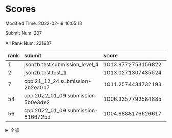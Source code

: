 # Scores

Modified Time: 2022-02-19 16:05:18

Submit Num: 207

All Rank Num: 221937

| rank |               submit               |       score        |       sigma        | pk_num |
| :--- | :--------------------------------- | :----------------- | :----------------- | :----- |
| 1    | jsonzb.test.submission_level_4     | 1013.9772753156822 | 0.8346884008897567 | 4288   |
| 2    | jsonzb.test.test_1                 | 1013.0271307435524 | 0.8325267796015569 | 4286   |
| 7    | cpp.21_12_24.submission-2b2ea0d7   | 1011.2574434732193 | 0.7930483476502598 | 4290   |
| 54   | cpp.2022_01_09.submission-5b0e3de2 | 1006.3357792584885 | 0.7196269740388043 | 4287   |
| 56   | cpp.2022_01_09.submission-816672bd | 1004.6888176626617 | 0.710671746809929  | 4288   |


<details>
<summary>全部</summary>

| rank |                 submit                 |       score        |       sigma        | pk_num |
| :--- | :------------------------------------- | :----------------- | :----------------- | :----- |
| 1    | jsonzb.test.submission_level_4         | 1013.9772753156822 | 0.8346884008897567 | 4288   |
| 2    | jsonzb.test.test_1                     | 1013.0271307435524 | 0.8325267796015569 | 4286   |
| 3    | gobigger.level_3.submission_level_3_4  | 1012.4188837521998 | 0.7762515354597125 | 4287   |
| 4    | gobigger.level_3.submission_level_3_32 | 1012.1494627794394 | 0.7731071917703279 | 4290   |
| 5    | gobigger.level_3.submission_level_3_2  | 1012.0989580386182 | 0.8001374351702063 | 4288   |
| 6    | gobigger.level_3.submission_level_3_48 | 1012.0883672422096 | 0.7738411739415587 | 4281   |
| 7    | cpp.21_12_24.submission-2b2ea0d7       | 1011.2574434732193 | 0.7930483476502598 | 4290   |
| 8    | gobigger.level_3.submission_level_3_22 | 1011.1768396229364 | 0.7586187062866135 | 4293   |
| 9    | gobigger.level_3.submission_level_3_25 | 1010.9509221466031 | 0.7768080982166533 | 4286   |
| 10   | gobigger.level_3.submission_level_3_34 | 1010.6879639492562 | 0.7562144371413364 | 4291   |
| 11   | gobigger.level_3.submission_level_3_7  | 1010.6695639663947 | 0.7722075696435806 | 4290   |
| 12   | gobigger.level_3.submission_level_3_0  | 1010.6166940839443 | 0.7550599000136307 | 4290   |
| 13   | gobigger.level_3.submission_level_3_5  | 1010.547515191269  | 0.7713709414323131 | 4291   |
| 14   | gobigger.level_3.submission_level_3_10 | 1010.5355887134667 | 0.7621829259353035 | 4285   |
| 15   | gobigger.level_3.submission_level_3_27 | 1010.491436002677  | 0.7705835367230525 | 4291   |
| 16   | gobigger.level_3.submission_level_3_35 | 1010.4901284657464 | 0.7798923847156302 | 4287   |
| 17   | gobigger.level_3.submission_level_3_12 | 1010.4496576895174 | 0.753079765223764  | 4289   |
| 18   | gobigger.level_3.submission_level_3_19 | 1010.4203591765414 | 0.7647780181572492 | 4292   |
| 19   | gobigger.level_3.submission_level_3_1  | 1010.3913342509189 | 0.7700210066424745 | 4289   |
| 20   | gobigger.level_3.submission_level_3_39 | 1010.3700247268148 | 0.7656937986429107 | 4290   |
| 21   | gobigger.level_3.submission_level_3_8  | 1010.3361194398422 | 0.7707642135358881 | 4289   |
| 22   | gobigger.level_3.submission_level_3_9  | 1010.3198150815764 | 0.7617647635368141 | 4288   |
| 23   | gobigger.level_3.submission_level_3_36 | 1010.2908641426604 | 0.7379348188393934 | 4289   |
| 24   | gobigger.level_3.submission_level_3_44 | 1010.2312821296296 | 0.7754516323800522 | 4291   |
| 25   | gobigger.level_3.submission_level_3_33 | 1010.2076761663175 | 0.756214192473643  | 4286   |
| 26   | gobigger.level_3.submission_level_3_37 | 1010.176563774232  | 0.7536938261333728 | 4290   |
| 27   | gobigger.level_3.submission_level_3_40 | 1010.1197805786346 | 0.7601709901632258 | 4288   |
| 28   | gobigger.level_3.submission_level_3_18 | 1010.0996887015963 | 0.7664776739449322 | 4289   |
| 29   | gobigger.level_3.submission_level_3_14 | 1010.0284321421087 | 0.7636552937413293 | 4294   |
| 30   | gobigger.level_3.submission_level_3_28 | 1010.0120648192501 | 0.7642118895373727 | 4290   |
| 31   | gobigger.level_3.submission_level_3_31 | 1009.9312290941575 | 0.7748884773465269 | 4291   |
| 32   | gobigger.level_3.submission_level_3_38 | 1009.9206649453578 | 0.7513801701595464 | 4283   |
| 33   | gobigger.level_3.submission_level_3_11 | 1009.9120579728459 | 0.7423022782980445 | 4285   |
| 34   | gobigger.level_3.submission_level_3_47 | 1009.7521926075646 | 0.7675540884203822 | 4287   |
| 35   | gobigger.level_3.submission_level_3_15 | 1009.7208610871143 | 0.7607428012631204 | 4290   |
| 36   | gobigger.level_3.submission_level_3_46 | 1009.6856066848009 | 0.7627302312817925 | 4287   |
| 37   | gobigger.level_3.submission_level_3_17 | 1009.6638365921822 | 0.7382831342766873 | 4281   |
| 38   | gobigger.level_3.submission_level_3_42 | 1009.6120642239835 | 0.7528533858542424 | 4291   |
| 39   | gobigger.level_3.submission_level_3_21 | 1009.5836512623072 | 0.7672126063789682 | 4288   |
| 40   | gobigger.level_3.submission_level_3_23 | 1009.4730628426639 | 0.7434177595351259 | 4288   |
| 41   | gobigger.level_3.submission_level_3_49 | 1009.3567226586267 | 0.7570025138920609 | 4286   |
| 42   | gobigger.level_3.submission_level_3_30 | 1009.2885778423819 | 0.7720880626551467 | 4293   |
| 43   | gobigger.level_3.submission_level_3_29 | 1009.2245415394599 | 0.7316820390288572 | 4292   |
| 44   | gobigger.level_3.submission_level_3_16 | 1009.2060558814943 | 0.7650255458060444 | 4284   |
| 45   | gobigger.level_3.submission_level_3_13 | 1009.1605574183131 | 0.7523637615654757 | 4287   |
| 46   | gobigger.level_3.submission_level_3_45 | 1008.9879059999291 | 0.7491600822807706 | 4286   |
| 47   | gobigger.level_3.submission_level_3_43 | 1008.9501102269924 | 0.7536213500057892 | 4288   |
| 48   | gobigger.level_3.submission_level_3_3  | 1008.933610774601  | 0.7586441669474336 | 4285   |
| 49   | gobigger.level_3.submission_level_3_26 | 1008.9159040425825 | 0.7539739123272986 | 4288   |
| 50   | gobigger.level_3.submission_level_3_24 | 1008.8474676791255 | 0.7754638207240061 | 4284   |
| 51   | gobigger.level_3.submission_level_3_6  | 1008.6630107037678 | 0.7448027878405052 | 4289   |
| 52   | gobigger.level_3.submission_level_3_20 | 1008.524150740648  | 0.7280837575710813 | 4285   |
| 53   | gobigger.level_3.submission_level_3_41 | 1008.4921379874164 | 0.7636823467693965 | 4290   |
| 54   | cpp.2022_01_09.submission-5b0e3de2     | 1006.3357792584885 | 0.7196269740388043 | 4287   |
| 55   | gobigger.level_1.submission_level_1_7  | 1004.7869987359663 | 0.7231558850800397 | 4288   |
| 56   | cpp.2022_01_09.submission-816672bd     | 1004.6888176626617 | 0.710671746809929  | 4288   |
| 57   | gobigger.level_1.submission_level_1_15 | 1004.4847369131124 | 0.7139232515942884 | 4286   |
| 58   | gobigger.level_1.submission_level_1_24 | 1004.4637089782096 | 0.7244287360775151 | 4290   |
| 59   | gobigger.level_1.submission_level_1_36 | 1004.3407568379722 | 0.7217922644810941 | 4286   |
| 60   | gobigger.level_1.submission_level_1_40 | 1004.3234222184615 | 0.7196628216143951 | 4293   |
| 61   | gobigger.level_1.submission_level_1_21 | 1004.3146581639259 | 0.719911634839011  | 4290   |
| 62   | gobigger.level_1.submission_level_1_34 | 1004.1756221772803 | 0.7222559112671375 | 4291   |
| 63   | gobigger.level_1.submission_level_1_23 | 1004.1666963674336 | 0.7225615958051633 | 4288   |
| 64   | gobigger.level_1.submission_level_1_8  | 1004.1301424966668 | 0.706683776623751  | 4288   |
| 65   | gobigger.level_1.submission_level_1_29 | 1004.1123483805577 | 0.7255965820926993 | 4288   |
| 66   | gobigger.level_1.submission_level_1_28 | 1004.0721060249562 | 0.7115212852357575 | 4292   |
| 67   | gobigger.level_1.submission_level_1_47 | 1003.9056011021991 | 0.7166740244142998 | 4294   |
| 68   | gobigger.level_1.submission_level_1_17 | 1003.8878167527936 | 0.7212972605551861 | 4291   |
| 69   | gobigger.level_1.submission_level_1_33 | 1003.8740840865958 | 0.7124001481180705 | 4285   |
| 70   | gobigger.level_1.submission_level_1_44 | 1003.864715622345  | 0.7246028829056408 | 4288   |
| 71   | gobigger.level_1.submission_level_1_45 | 1003.7806644645727 | 0.7197882311052634 | 4288   |
| 72   | gobigger.level_1.submission_level_1_18 | 1003.6401148638718 | 0.710780360886191  | 4288   |
| 73   | gobigger.level_1.submission_level_1_0  | 1003.6098370754444 | 0.7209814409305273 | 4288   |
| 74   | gobigger.level_1.submission_level_1_22 | 1003.6060953790821 | 0.7260397341401706 | 4290   |
| 75   | gobigger.level_1.submission_level_1_48 | 1003.539822924929  | 0.7195760225529617 | 4289   |
| 76   | gobigger.level_1.submission_level_1_25 | 1003.5354121935864 | 0.7169927233322106 | 4293   |
| 77   | gobigger.level_1.submission_level_1_42 | 1003.5043600033433 | 0.7176321044032113 | 4290   |
| 78   | gobigger.level_1.submission_level_1_37 | 1003.3280909351344 | 0.7071708381151594 | 4288   |
| 79   | gobigger.level_1.submission_level_1_3  | 1003.3217159869462 | 0.7165896459774769 | 4291   |
| 80   | gobigger.level_1.submission_level_1_31 | 1003.2583857715234 | 0.7208945970800947 | 4293   |
| 81   | gobigger.level_1.submission_level_1_13 | 1003.2338150596303 | 0.7145144765822595 | 4289   |
| 82   | gobigger.level_1.submission_level_1_20 | 1003.2094177399937 | 0.7169212874465122 | 4292   |
| 83   | gobigger.level_1.submission_level_1_5  | 1003.1427920609945 | 0.721265516029285  | 4290   |
| 84   | gobigger.level_1.submission_level_1_38 | 1003.1222758715782 | 0.7101201790519361 | 4285   |
| 85   | gobigger.level_1.submission_level_1_43 | 1003.0470610935948 | 0.7110554647752759 | 4281   |
| 86   | gobigger.level_1.submission_level_1_49 | 1002.9653594377244 | 0.7033994867802009 | 4288   |
| 87   | gobigger.level_1.submission_level_1_35 | 1002.9462912991695 | 0.7110128563880025 | 4285   |
| 88   | gobigger.level_1.submission_level_1_39 | 1002.8391669207067 | 0.7087998883569131 | 4285   |
| 89   | gobigger.level_1.submission_level_1_30 | 1002.7631495399359 | 0.7161825138620113 | 4296   |
| 90   | gobigger.level_1.submission_level_1_41 | 1002.7348839254079 | 0.7058940462623339 | 4289   |
| 91   | gobigger.level_1.submission_level_1_11 | 1002.7137004949903 | 0.726900812951863  | 4289   |
| 92   | gobigger.level_1.submission_level_1_10 | 1002.6867276294464 | 0.7114558542368181 | 4285   |
| 93   | gobigger.level_1.submission_level_1_16 | 1002.5763754391072 | 0.7115795179624097 | 4290   |
| 94   | gobigger.level_1.submission_level_1_12 | 1002.5760608514653 | 0.7155796428490149 | 4292   |
| 95   | gobigger.level_1.submission_level_1_1  | 1002.555264210399  | 0.7205104731556454 | 4285   |
| 96   | gobigger.level_1.submission_level_1_9  | 1002.5407009556777 | 0.7225569075273942 | 4288   |
| 97   | gobigger.level_1.submission_level_1_14 | 1002.3222514707173 | 0.7292844517284437 | 4286   |
| 98   | gobigger.level_1.submission_level_1_32 | 1002.2843346439807 | 0.7077081789004125 | 4290   |
| 99   | gobigger.level_1.submission_level_1_26 | 1002.2836170738251 | 0.7102743300106807 | 4288   |
| 100  | gobigger.level_1.submission_level_1_2  | 1002.2348984591583 | 0.717277925593553  | 4287   |
| 101  | gobigger.level_1.submission_level_1_19 | 1002.0239252091342 | 0.7138946993251477 | 4288   |
| 102  | gobigger.level_1.submission_level_1_27 | 1001.9928640604269 | 0.7095315756191564 | 4287   |
| 103  | gobigger.level_1.submission_level_1_46 | 1001.936668788962  | 0.7047568250533371 | 4291   |
| 104  | gobigger.level_1.submission_level_1_6  | 1001.8352839410139 | 0.7161318622211464 | 4289   |
| 105  | gobigger.level_1.submission_level_1_4  | 1001.7142518177458 | 0.7109165136088147 | 4286   |
| 106  | gobigger.random.submission_random_41   | 997.8482262569997  | 0.7147258726263651 | 4283   |
| 107  | gobigger.random.submission_random_40   | 997.2422207296732  | 0.7042667213585062 | 4294   |
| 108  | gobigger.random.submission_random_42   | 997.1042361699103  | 0.7101738328001694 | 4289   |
| 109  | gobigger.random.submission_random_48   | 997.0725839417445  | 0.709278466526967  | 4288   |
| 110  | gobigger.random.submission_random_37   | 997.0517152978526  | 0.7141129954735503 | 4286   |
| 111  | gobigger.random.submission_random_34   | 997.0362253034167  | 0.7195776259547846 | 4287   |
| 112  | gobigger.random.submission_random_2    | 996.8624170020939  | 0.7220626293751438 | 4292   |
| 113  | gobigger.random.submission_random_21   | 996.8082664138768  | 0.6941755192370059 | 4287   |
| 114  | gobigger.random.submission_random_44   | 996.7714645906174  | 0.7073109640229147 | 4294   |
| 115  | gobigger.random.submission_random_10   | 996.7622817134256  | 0.7088601300340645 | 4285   |
| 116  | gobigger.random.submission_random_28   | 996.7622231834472  | 0.7198545645805088 | 4288   |
| 117  | gobigger.random.submission_random_17   | 996.7525400347345  | 0.7014305978610538 | 4288   |
| 118  | gobigger.random.submission_random_6    | 996.6557985037323  | 0.7146337216537416 | 4285   |
| 119  | gobigger.random.submission_random_38   | 996.6451673910493  | 0.6945250593515339 | 4288   |
| 120  | gobigger.random.submission_random_47   | 996.5897061367565  | 0.7059555265290097 | 4282   |
| 121  | gobigger.random.submission_random_49   | 996.5478214596188  | 0.7094772710039701 | 4291   |
| 122  | gobigger.random.submission_random_23   | 996.4218359790625  | 0.6943938033854731 | 4283   |
| 123  | gobigger.random.submission_random_5    | 996.4149703215053  | 0.7165470702954215 | 4288   |
| 124  | gobigger.random.submission_random_7    | 996.4093159399176  | 0.7072798452077335 | 4283   |
| 125  | gobigger.random.submission_random_36   | 996.4045771021654  | 0.7168759606545684 | 4281   |
| 126  | gobigger.random.submission_random_14   | 996.3048261695044  | 0.6969699176583974 | 4284   |
| 127  | gobigger.random.submission_random_33   | 996.1914053977475  | 0.7187382586016875 | 4289   |
| 128  | gobigger.random.submission_random_35   | 996.0423071391168  | 0.7018512796769458 | 4294   |
| 129  | gobigger.random.submission_random_46   | 995.9735858701828  | 0.7172503207917449 | 4288   |
| 130  | gobigger.random.submission_random_3    | 995.9470964153835  | 0.7183621916054803 | 4290   |
| 131  | gobigger.random.submission_random_25   | 995.8499939585395  | 0.7092570057256193 | 4290   |
| 132  | gobigger.random.submission_random_12   | 995.7537788589317  | 0.7096195498855359 | 4288   |
| 133  | gobigger.random.submission_random_16   | 995.6880497535585  | 0.7183950401231599 | 4288   |
| 134  | gobigger.random.submission_random_24   | 995.6071730610834  | 0.7136397017914375 | 4288   |
| 135  | gobigger.random.submission_random_4    | 995.5714064896943  | 0.718830557869673  | 4286   |
| 136  | gobigger.random.submission_random_15   | 995.4815149949907  | 0.7071359573939471 | 4290   |
| 137  | gobigger.random.submission_random_31   | 995.4563246489894  | 0.7056891538342239 | 4288   |
| 138  | gobigger.random.submission_random_20   | 995.4287966613783  | 0.7493055560291618 | 4294   |
| 139  | gobigger.random.submission_random_19   | 995.4050772391497  | 0.7147610646238423 | 4293   |
| 140  | gobigger.random.submission_random_22   | 995.3326324817621  | 0.70333094550736   | 4291   |
| 141  | gobigger.random.submission_random_18   | 995.2974291029833  | 0.7105105287475818 | 4289   |
| 142  | gobigger.random.submission_random_13   | 995.2792719579646  | 0.714982813441367  | 4296   |
| 143  | gobigger.random.submission_random_9    | 995.2268428824048  | 0.713250912693646  | 4290   |
| 144  | gobigger.random.submission_random_30   | 995.1833406386606  | 0.7259985822192504 | 4287   |
| 145  | gobigger.random.submission_random_27   | 995.1829111292576  | 0.7252370828353569 | 4288   |
| 146  | gobigger.random.submission_random_39   | 995.0621653072816  | 0.7349034796329283 | 4290   |
| 147  | gobigger.random.submission_random_26   | 994.8986104930514  | 0.7198235779590887 | 4285   |
| 148  | gobigger.random.submission_random_0    | 994.814833927497   | 0.7144770516204666 | 4286   |
| 149  | gobigger.random.submission_random_43   | 994.7114332312116  | 0.7123904828779898 | 4288   |
| 150  | gobigger.random.submission_random_29   | 994.6806081897997  | 0.7151939724691323 | 4288   |
| 151  | gobigger.random.submission_random_11   | 994.6651691379205  | 0.7277265866227572 | 4288   |
| 152  | gobigger.random.submission_random_8    | 994.5536592063052  | 0.7213040072514544 | 4292   |
| 153  | gobigger.random.submission_random_45   | 994.4054452096265  | 0.7176867226521069 | 4291   |
| 154  | gobigger.random.submission_random_1    | 994.3560730168538  | 0.71055051680078   | 4289   |
| 155  | gobigger.level_2.submission_level_2_24 | 994.2291471134631  | 0.7341226740235925 | 4290   |
| 156  | gobigger.random.submission_random_32   | 994.0797862674663  | 0.714685496233037  | 4290   |
| 157  | gobigger.level_2.submission_level_2_37 | 994.0531118762268  | 0.7453729007890749 | 4290   |
| 158  | gobigger.level_2.submission_level_2_17 | 993.970021851745   | 0.7318006338814609 | 4290   |
| 159  | gobigger.level_2.submission_level_2_27 | 993.9443683484357  | 0.7213160271345463 | 4293   |
| 160  | gobigger.level_2.submission_level_2_40 | 993.6405941835709  | 0.7199323737454657 | 4294   |
| 161  | gobigger.level_2.submission_level_2_10 | 993.0431264994075  | 0.7480932159739864 | 4290   |
| 162  | gobigger.level_2.submission_level_2_39 | 992.9366826098614  | 0.7551537578994236 | 4288   |
| 163  | gobigger.level_2.submission_level_2_30 | 992.935507579242   | 0.7452185962744948 | 4286   |
| 164  | gobigger.level_2.submission_level_2_29 | 992.8474403380686  | 0.7422321343613488 | 4291   |
| 165  | gobigger.level_2.submission_level_2_11 | 992.7691171953121  | 0.7193661584226725 | 4292   |
| 166  | gobigger.level_2.submission_level_2_38 | 992.753487511009   | 0.7355907038259901 | 4288   |
| 167  | gobigger.level_2.submission_level_2_2  | 992.7244099520432  | 0.7387849906034928 | 4292   |
| 168  | gobigger.level_2.submission_level_2_33 | 992.6523940560742  | 0.7483672218852984 | 4288   |
| 169  | gobigger.level_2.submission_level_2_23 | 992.6501548274116  | 0.7289400481138867 | 4291   |
| 170  | gobigger.level_2.submission_level_2_6  | 992.6236345646286  | 0.7383727829000426 | 4289   |
| 171  | gobigger.level_2.submission_level_2_20 | 992.5989821018005  | 0.751215538162316  | 4289   |
| 172  | gobigger.level_2.submission_level_2_8  | 992.5623848434876  | 0.765201597366101  | 4287   |
| 173  | gobigger.level_2.submission_level_2_34 | 992.5493355012234  | 0.7531233757738072 | 4290   |
| 174  | gobigger.level_2.submission_level_2_0  | 992.5213577381446  | 0.7232250811521858 | 4286   |
| 175  | gobigger.level_2.submission_level_2_22 | 992.4890752131173  | 0.7584586583544202 | 4295   |
| 176  | gobigger.level_2.submission_level_2_13 | 992.4662645935409  | 0.7348280981460298 | 4286   |
| 177  | gobigger.level_2.submission_level_2_41 | 992.3444610379638  | 0.7437825919287502 | 4291   |
| 178  | gobigger.level_2.submission_level_2_9  | 992.3389339575418  | 0.7487943267781682 | 4290   |
| 179  | gobigger.level_2.submission_level_2_7  | 992.2399508483162  | 0.7467995301672284 | 4284   |
| 180  | gobigger.level_2.submission_level_2_15 | 992.2045358171395  | 0.7453933138457859 | 4292   |
| 181  | gobigger.level_2.submission_level_2_49 | 992.1935724090075  | 0.7387473177372743 | 4288   |
| 182  | gobigger.level_2.submission_level_2_28 | 992.0878831543625  | 0.7384713457215334 | 4289   |
| 183  | gobigger.level_2.submission_level_2_31 | 991.990437575587   | 0.7365504657006298 | 4289   |
| 184  | gobigger.level_2.submission_level_2_32 | 991.8707306889155  | 0.7374997638986668 | 4289   |
| 185  | gobigger.level_2.submission_level_2_42 | 991.8112079786968  | 0.7455259600835014 | 4284   |
| 186  | gobigger.level_2.submission_level_2_47 | 991.739273251617   | 0.7552100244834716 | 4290   |
| 187  | gobigger.level_2.submission_level_2_16 | 991.676563258047   | 0.74645799930517   | 4288   |
| 188  | gobigger.level_2.submission_level_2_43 | 991.6744346786443  | 0.7608395572108362 | 4288   |
| 189  | gobigger.level_2.submission_level_2_26 | 991.6374254895851  | 0.7685923231040062 | 4290   |
| 190  | gobigger.level_2.submission_level_2_4  | 991.5377607045731  | 0.7374889527772596 | 4286   |
| 191  | gobigger.level_2.submission_level_2_46 | 991.4959437098412  | 0.7518794919550646 | 4292   |
| 192  | gobigger.level_2.submission_level_2_5  | 991.3664224234681  | 0.7522111895857903 | 4294   |
| 193  | gobigger.level_2.submission_level_2_12 | 991.3341414432633  | 0.7667672899562148 | 4293   |
| 194  | gobigger.level_2.submission_level_2_25 | 991.2996305128821  | 0.7500608806946687 | 4289   |
| 195  | gobigger.level_2.submission_level_2_36 | 991.246218805867   | 0.7560095129385793 | 4288   |
| 196  | gobigger.level_2.submission_level_2_1  | 991.0606006644321  | 0.7471522867834893 | 4287   |
| 197  | gobigger.level_2.submission_level_2_21 | 990.9871168632715  | 0.7457280981321868 | 4290   |
| 198  | gobigger.level_2.submission_level_2_18 | 990.7481368017715  | 0.7654788966153765 | 4293   |
| 199  | gobigger.level_2.submission_level_2_45 | 990.6898232761853  | 0.764694034008539  | 4291   |
| 200  | gobigger.level_2.submission_level_2_35 | 990.6742686126137  | 0.7685552496604237 | 4287   |
| 201  | gobigger.level_2.submission_level_2_48 | 990.596983295222   | 0.7734924737797392 | 4286   |
| 202  | gobigger.level_2.submission_level_2_44 | 990.4819598216062  | 0.7567100437836471 | 4291   |
| 203  | gobigger.level_2.submission_level_2_19 | 990.4593059104736  | 0.7399910266959263 | 4288   |
| 204  | gobigger.level_2.submission_level_2_3  | 990.3745915386505  | 0.7759989732962295 | 4291   |
| 205  | gobigger.level_2.submission_level_2_14 | 989.6630078982374  | 0.7458596420440217 | 4287   |
| 206  | gobigger.none.submission_none_1        | 978.9058735433869  | 1.2212097465313216 | 4286   |
| 207  | gobigger.none.submission_none_0        | 977.2529264445542  | 1.3458753340865817 | 4287   |

</details>